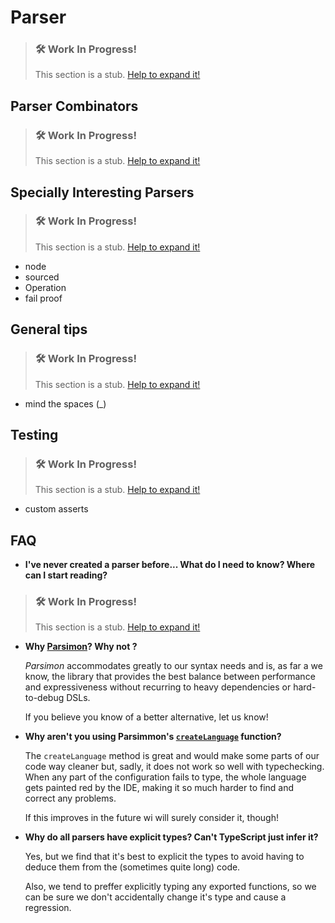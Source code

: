 # Parser

> ### 🛠️ Work In Progress!
> This section is a stub. [Help to expand it!](/wollok-ts/pages/How-To-Contribute)


## Parser Combinators
> ### 🛠️ Work In Progress!
> This section is a stub. [Help to expand it!](/wollok-ts/pages/How-To-Contribute)

## Specially Interesting Parsers
> ### 🛠️ Work In Progress!
> This section is a stub. [Help to expand it!](/wollok-ts/pages/How-To-Contribute)

- node
- sourced
- Operation
- fail proof

## General tips
> ### 🛠️ Work In Progress!
> This section is a stub. [Help to expand it!](/wollok-ts/pages/How-To-Contribute)

- mind the spaces (_)

## Testing
> ### 🛠️ Work In Progress!
> This section is a stub. [Help to expand it!](/wollok-ts/pages/How-To-Contribute)

- custom asserts


## FAQ

* **I've never created a parser before... What do I need to know? Where can I start reading?**
> ### 🛠️ Work In Progress!
> This section is a stub. [Help to expand it!](/wollok-ts/pages/How-To-Contribute)


* **Why [Parsimon](https://github.com/jneen/parsimmon)? Why not <your favorite parser library>?**

  *Parsimon* accommodates greatly to our syntax needs and is, as far a we know, the library that provides the best balance between performance and expressiveness without recurring to heavy dependencies or hard-to-debug DSLs.

  If you believe you know of a better alternative, let us know!

* **Why aren't you using Parsimmon's [`createLanguage`](https://github.com/jneen/parsimmon/blob/master/API.md#parsimmoncreatelanguageparsers) function?**

  The `createLanguage` method is great and would make some parts of our code way cleaner but, sadly, it does not work so well with typechecking. When any part of the configuration fails to type, the whole language gets painted red by the IDE, making it so much harder to find and correct any problems.

  If this improves in the future wi will surely consider it, though!

* **Why do all parsers have explicit types? Can't TypeScript just infer it?**

  Yes, but we find that it's best to explicit the types to avoid having to deduce them from the (sometimes quite long) code.

  Also, we tend to preffer explicitly typing any exported functions, so we can be sure we don't accidentally change it's type and cause a regression.